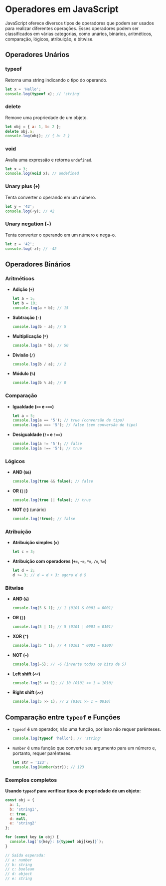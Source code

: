 # Operadores em JavaScript

JavaScript oferece diversos tipos de operadores que podem ser usados para realizar diferentes operações. Esses operadores podem ser classificados em várias categorias, como unários, binários, aritméticos, comparação, lógicos, atribuição, e bitwise.

## Operadores Unários

### typeof
Retorna uma string indicando o tipo do operando.
```javascript
let x = 'Hello';
console.log(typeof x); // 'string'
```

### delete
Remove uma propriedade de um objeto.
```javascript
let obj = { a: 1, b: 2 };
delete obj.a;
console.log(obj); // { b: 2 }
```

### void
Avalia uma expressão e retorna `undefined`.
```javascript
let x = 3;
console.log(void x); // undefined
```

### Unary plus (`+`)
Tenta converter o operando em um número.
```javascript
let y = '42';
console.log(+y); // 42
```

### Unary negation (`-`)
Tenta converter o operando em um número e nega-o.
```javascript
let z = '42';
console.log(-z); // -42
```

## Operadores Binários

### Aritméticos

- **Adição (`+`)**
  ```javascript
  let a = 5;
  let b = 10;
  console.log(a + b); // 15
  ```

- **Subtração (`-`)**
  ```javascript
  console.log(b - a); // 5
  ```

- **Multiplicação (`*`)**
  ```javascript
  console.log(a * b); // 50
  ```

- **Divisão (`/`)**
  ```javascript
  console.log(b / a); // 2
  ```

- **Módulo (`%`)**
  ```javascript
  console.log(b % a); // 0
  ```

### Comparação

- **Igualdade (`==` e `===`)**
  ```javascript
  let a = 5;
  console.log(a == '5'); // true (conversão de tipo)
  console.log(a === '5'); // false (sem conversão de tipo)
  ```

- **Desigualdade (`!=` e `!==`)**
  ```javascript
  console.log(a != '5'); // false
  console.log(a !== '5'); // true
  ```

### Lógicos

- **AND (`&&`)**
  ```javascript
  console.log(true && false); // false
  ```

- **OR (`||`)**
  ```javascript
  console.log(true || false); // true
  ```

- **NOT (`!`)** (unário)
  ```javascript
  console.log(!true); // false
  ```

### Atribuição

- **Atribuição simples (`=`)**
  ```javascript
  let c = 3;
  ```

- **Atribuição com operadores (`+=`, `-=`, `*=`, `/=`, `%=`)**
  ```javascript
  let d = 2;
  d += 3; // d = d + 3; agora d é 5
  ```

### Bitwise

- **AND (`&`)**
  ```javascript
  console.log(5 & 1); // 1 (0101 & 0001 = 0001)
  ```

- **OR (`|`)**
  ```javascript
  console.log(5 | 1); // 5 (0101 | 0001 = 0101)
  ```

- **XOR (`^`)**
  ```javascript
  console.log(5 ^ 1); // 4 (0101 ^ 0001 = 0100)
  ```

- **NOT (`~`)**
  ```javascript
  console.log(~5); // -6 (inverte todos os bits de 5)
  ```

- **Left shift (`<<`)**
  ```javascript
  console.log(5 << 1); // 10 (0101 << 1 = 1010)
  ```

- **Right shift (`>>`)**
  ```javascript
  console.log(5 >> 1); // 2 (0101 >> 1 = 0010)
  ```

## Comparação entre `typeof` e Funções

- `typeof` é um operador, não uma função, por isso não requer parênteses.
  ```javascript
  console.log(typeof 'hello'); // 'string'
  ```

- `Number` é uma função que converte seu argumento para um número e, portanto, requer parênteses.
  ```javascript
  let str = '123';
  console.log(Number(str)); // 123
  ```

### Exemplos completos

**Usando `typeof` para verificar tipos de propriedade de um objeto:**
```javascript
const obj = {
  a: 1,
  b: 'string1',
  c: true,
  d: null,
  e: 'string2'
};

for (const key in obj) {
  console.log(`${key}: ${typeof obj[key]}`);
}

// Saída esperada:
// a: number
// b: string
// c: boolean
// d: object
// e: string
```